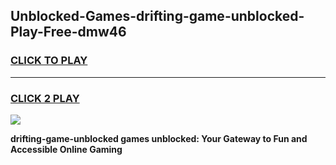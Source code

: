 
## Unblocked-Games-drifting-game-unblocked-Play-Free-dmw46
<h3>
<a href="https://premium76.site?title=drifting-game-unblocked&ref=18A">CLICK TO PLAY</a></h3>
<hr>

<h3>
<a href="https://premium76.site?title=drifting-game-unblocked&ref=18A">CLICK 2 PLAY</a>
  
</h3>

<a href="https://premium76.site?title=drifting-game-unblocked&ref=18A"><img src="https://clearcache.store/games.png"></a>


**drifting-game-unblocked games unblocked: Your Gateway to Fun and Accessible Online Gaming**
